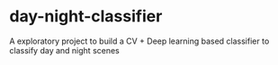 # day-night-classifier
A exploratory project to build a CV + Deep learning based classifier to classify day and night scenes

